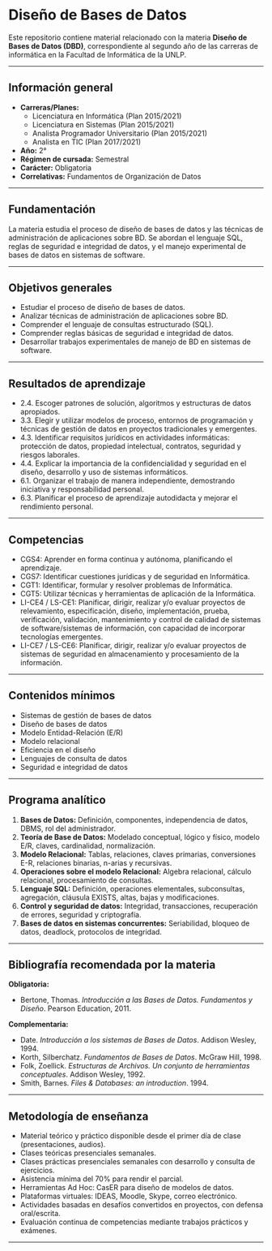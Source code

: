 # Diseño de Bases de Datos

Este repositorio contiene material relacionado con la materia **Diseño de Bases de Datos (DBD)**, correspondiente al segundo año de las carreras de informática en la Facultad de Informática de la UNLP.

---

## Información general

- **Carreras/Planes:**
  - Licenciatura en Informática (Plan 2015/2021)
  - Licenciatura en Sistemas (Plan 2015/2021)
  - Analista Programador Universitario (Plan 2015/2021)
  - Analista en TIC (Plan 2017/2021)
- **Año:** 2°
- **Régimen de cursada:** Semestral
- **Carácter:** Obligatoria
- **Correlativas:** Fundamentos de Organización de Datos

---

## Fundamentación

La materia estudia el proceso de diseño de bases de datos y las técnicas de administración de aplicaciones sobre BD. Se abordan el lenguaje SQL, reglas de seguridad e integridad de datos, y el manejo experimental de bases de datos en sistemas de software.

---

## Objetivos generales

- Estudiar el proceso de diseño de bases de datos.
- Analizar técnicas de administración de aplicaciones sobre BD.
- Comprender el lenguaje de consultas estructurado (SQL).
- Comprender reglas básicas de seguridad e integridad de datos.
- Desarrollar trabajos experimentales de manejo de BD en sistemas de software.

---

## Resultados de aprendizaje

- 2.4. Escoger patrones de solución, algoritmos y estructuras de datos apropiados.
- 3.3. Elegir y utilizar modelos de proceso, entornos de programación y técnicas de gestión de datos en proyectos tradicionales y emergentes.
- 4.3. Identificar requisitos jurídicos en actividades informáticas: protección de datos, propiedad intelectual, contratos, seguridad y riesgos laborales.
- 4.4. Explicar la importancia de la confidencialidad y seguridad en el diseño, desarrollo y uso de sistemas informáticos.
- 6.1. Organizar el trabajo de manera independiente, demostrando iniciativa y responsabilidad personal.
- 6.3. Planificar el proceso de aprendizaje autodidacta y mejorar el rendimiento personal.

---

## Competencias

- CGS4: Aprender en forma continua y autónoma, planificando el aprendizaje.
- CGS7: Identificar cuestiones jurídicas y de seguridad en Informática.
- CGT1: Identificar, formular y resolver problemas de Informática.
- CGT5: Utilizar técnicas y herramientas de aplicación de la Informática.
- LI-CE4 / LS-CE1: Planificar, dirigir, realizar y/o evaluar proyectos de relevamiento, especificación, diseño, implementación, prueba, verificación, validación, mantenimiento y control de calidad de sistemas de software/sistemas de información, con capacidad de incorporar tecnologías emergentes.
- LI-CE7 / LS-CE6: Planificar, dirigir, realizar y/o evaluar proyectos de sistemas de seguridad en almacenamiento y procesamiento de la información.

---

## Contenidos mínimos

- Sistemas de gestión de bases de datos
- Diseño de bases de datos
- Modelo Entidad-Relación (E/R)
- Modelo relacional
- Eficiencia en el diseño
- Lenguajes de consulta de datos
- Seguridad e integridad de datos

---

## Programa analítico

1. **Bases de Datos:** Definición, componentes, independencia de datos, DBMS, rol del administrador.
2. **Teoría de Base de Datos:** Modelado conceptual, lógico y físico, modelo E/R, claves, cardinalidad, normalización.
3. **Modelo Relacional:** Tablas, relaciones, claves primarias, conversiones E-R, relaciones binarias, n-arias y recursivas.
4. **Operaciones sobre el modelo Relacional:** Algebra relacional, cálculo relacional, procesamiento de consultas.
5. **Lenguaje SQL:** Definición, operaciones elementales, subconsultas, agregación, cláusula EXISTS, altas, bajas y modificaciones.
6. **Control y seguridad de datos:** Integridad, transacciones, recuperación de errores, seguridad y criptografía.
7. **Bases de datos en sistemas concurrentes:** Seriabilidad, bloqueo de datos, deadlock, protocolos de integridad.

---

## Bibliografía recomendada por la materia

**Obligatoria:**

- Bertone, Thomas. _Introducción a las Bases de Datos. Fundamentos y Diseño_. Pearson Education, 2011.

**Complementaria:**

- Date. _Introducción a los sistemas de Bases de Datos_. Addison Wesley, 1994.
- Korth, Silberchatz. _Fundamentos de Bases de Datos_. McGraw Hill, 1998.
- Folk, Zoellick. _Estructuras de Archivos. Un conjunto de herramientas conceptuales_. Addison Wesley, 1992.
- Smith, Barnes. _Files & Databases: an introduction_. 1994.

---

## Metodología de enseñanza

- Material teórico y práctico disponible desde el primer día de clase (presentaciones, audios).
- Clases teóricas presenciales semanales.
- Clases prácticas presenciales semanales con desarrollo y consulta de ejercicios.
- Asistencia mínima del 70% para rendir el parcial.
- Herramientas Ad Hoc: CasER para diseño de modelos de datos.
- Plataformas virtuales: IDEAS, Moodle, Skype, correo electrónico.
- Actividades basadas en desafíos convertidos en proyectos, con defensa oral/escrita.
- Evaluación continua de competencias mediante trabajos prácticos y exámenes.

---
